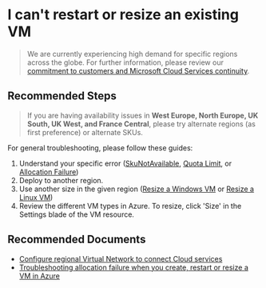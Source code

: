<properties
	pageTitle="I can't restart or resize an existing VM"
	description="I can't restart or resize an existing VM"
	service="microsoft.compute"
	resource="virtualmachines"
	authors="ScottAzure"
	ms.author="scotro"
	displayOrder="25"
	selfHelpType="resource"
	supportTopicIds=""
	resourceTags="windows, linux, windowsSQL, redhat, Ubuntu"
	productPesIds=""
	cloudEnvironments="public"
	articleId="1cf1dd0b-8bde-4432-a753-6e800568aa29"
	ownershipId="Compute_VirtualMachines"
/>

# I can't restart or resize an existing VM

>We are currently experiencing high demand for specific regions across the globe. For further information, please review our [commitment to customers and Microsoft Cloud Services continuity](https://azure.microsoft.com/blog/our-commitment-to-customers-and-microsoft-cloud-services-continuity/).<br>

## **Recommended Steps**

>If you are having availability issues in **West Europe, North Europe, UK South, UK West, and France Central**, please try alternate regions (as first preference) or alternate SKUs.<br>

For general troubleshooting, please follow these guides:<br>

1. Understand your specific error ([SkuNotAvailable](https://docs.microsoft.com/azure/azure-resource-manager/templates/error-sku-not-available), [Quota Limit](https://docs.microsoft.com/azure/azure-resource-manager/templates/error-resource-quota), or [Allocation Failure](https://docs.microsoft.com/azure/virtual-machines/troubleshooting/allocation-failure))<br>
2. Deploy to another region.<br>
3. Use another size in the given region ([Resize a Windows VM](https://docs.microsoft.com/azure/virtual-machines/windows/resize-vm) or [Resize a Linux VM](https://docs.microsoft.com/azure/virtual-machines/linux/change-vm-size))<br>
4. Review the different VM types in Azure. To resize, click 'Size' in the Settings blade of the VM resource.

## **Recommended Documents**

* [Configure regional Virtual Network to connect Cloud services](https://azure.microsoft.com/blog/vnet-to-vnet-connecting-virtual-networks-in-azure-across-different-regions/)<br>
* [Troubleshooting allocation failure when you create, restart or resize a VM in Azure](https://azure.microsoft.com/documentation/articles/virtual-machines-allocation-failure/)
